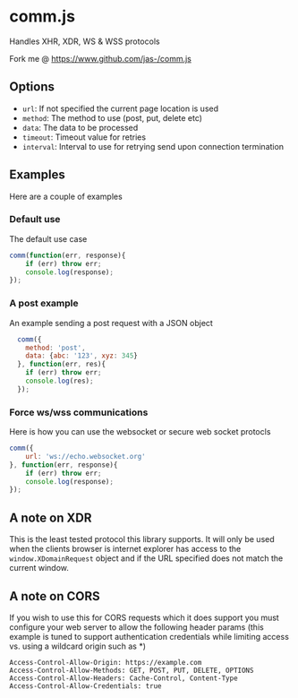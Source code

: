 # comm.js #

Handles XHR, XDR, WS & WSS protocols

Fork me @ https://www.github.com/jas-/comm.js

## Options ##
* `url`: If not specified the current page location is used
* `method`: The method to use (post, put, delete etc)
* `data`: The data to be processed
* `timeout`: Timeout value for retries
* `interval`: Interval to use for retrying send upon connection termination

## Examples ##
Here are a couple of examples

### Default use ###
The default use case

```javascript
comm(function(err, response){
	if (err) throw err;
	console.log(response);
});
```

### A post example ###
An example sending a post request with a JSON object

```javascript
  comm({
    method: 'post',
    data: {abc: '123', xyz: 345}
  }, function(err, res){
    if (err) throw err;
    console.log(res);
  });
```

### Force ws/wss communications ###
Here is how you can use the websocket or secure web socket protocls

```javascript
comm({
	url: 'ws://echo.websocket.org'
}, function(err, response){
	if (err) throw err;
	console.log(response);
});
```

## A note on XDR ##
This is the least tested protocol this library supports. It will only be used
when the clients browser is internet explorer has access to the `window.XDomainRequest`
object and if the URL specified does not match the current window.

## A note on CORS ##
If you wish to use this for CORS requests which it does support you must configure your web server to allow the following header params (this example is tuned to support authentication credentials while limiting access vs. using a wildcard origin such as *)
```
Access-Control-Allow-Origin: https://example.com
Access-Control-Allow-Methods: GET, POST, PUT, DELETE, OPTIONS
Access-Control-Allow-Headers: Cache-Control, Content-Type
Access-Control-Allow-Credentials: true
```
